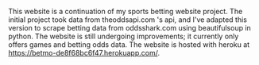 This website is a continuation of my sports betting website project. The initial project took data from theoddsapi.com 's api, and I've adapted this version to scrape betting data from oddsshark.com using beautifulsoup in python. The website is still undergoing improvements; it currently only offers games and betting odds data. The website is hosted with heroku at https://betmo-de8f68bc6f47.herokuapp.com/. 
